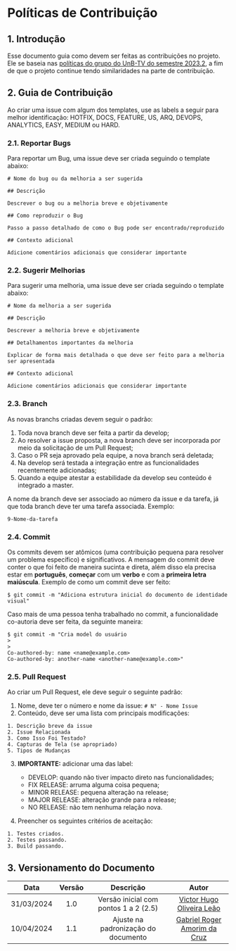 # Políticas de Contribuição

## 1. Introdução

Esse documento guia como devem ser feitas as contribuições no projeto. Ele se baseia nas [políticas do grupo do UnB-TV do semestre 2023.2](https://fga-eps-mds.github.io/2023.2-UnB-TV-DOC/#/./politicas/CONTRIBUTING), a fim de que o projeto continue tendo similaridades na parte de contribuição.

## 2. Guia de Contribuição

Ao criar uma issue com algum dos templates, use as labels a seguir para melhor identificação: HOTFIX, DOCS, FEATURE, US, ARQ, DEVOPS, ANALYTICS, EASY, MEDIUM ou HARD.

### 2.1. Reportar Bugs

Para reportar um Bug, uma issue deve ser criada seguindo o template abaixo:

```
# Nome do bug ou da melhoria a ser sugerida

## Descrição

Descrever o bug ou a melhoria breve e objetivamente

## Como reproduzir o Bug

Passo a passo detalhado de como o Bug pode ser encontrado/reproduzido

## Contexto adicional

Adicione comentários adicionais que considerar importante
```

### 2.2. Sugerir Melhorias

Para sugerir uma melhoria, uma issue deve ser criada seguindo o template abaixo:

```
# Nome da melhoria a ser sugerida

## Descrição

Descrever a melhoria breve e objetivamente

## Detalhamentos importantes da melhoria

Explicar de forma mais detalhada o que deve ser feito para a melhoria ser apresentada

## Contexto adicional

Adicione comentários adicionais que considerar importante
```

### 2.3. Branch

As novas branchs criadas devem seguir o padrão:

1. Toda nova branch deve ser feita a partir da develop;
2. Ao resolver a issue proposta, a nova branch deve ser incorporada por meio da solicitação de um Pull Request;
3. Caso o PR seja aprovado pela equipe, a nova branch será deletada;
4. Na develop será testada a integração entre as funcionalidades recentemente adicionadas;
5. Quando a equipe atestar a estabilidade da develop seu conteúdo é integrado a master.

A nome da branch deve ser associado ao número da issue e da tarefa, já que toda branch deve ter uma tarefa associada. Exemplo:

```
9-Nome-da-tarefa
```

### 2.4. Commit

Os commits devem ser atômicos (uma contribuição pequena para resolver um problema específico) e significativos. A mensagem do commit deve conter o que foi feito de maneira sucinta e direta, além disso ela precisa estar em **português**, **começar** com um **verbo** e com a **primeira letra maiúscula**. Exemplo de como um commit deve ser feito:

```
$ git commit -m "Adiciona estrutura inicial do documento de identidade visual"
```

Caso mais de uma pessoa tenha trabalhado no commit, a funcionalidade co-autoria deve ser feita, da seguinte maneira:

```
$ git commit -m "Cria model do usuário
>
>
Co-authored-by: name <name@example.com>
Co-authored-by: another-name <another-name@example.com>"
```

### 2.5. Pull Request

Ao criar um Pull Request, ele deve seguir o seguinte padrão:

1. Nome, deve ter o número e nome da issue: `# N° - Nome Issue`
2. Conteúdo, deve ser uma lista com principais modificações:

```
1. Descrição breve da issue
2. Issue Relacionada
3. Como Isso Foi Testado?
4. Capturas de Tela (se apropriado)
5. Tipos de Mudanças
```

3. **IMPORTANTE:** adicionar uma das label:

   - DEVELOP: quando não tiver impacto direto nas funcionalidades;
   - FIX RELEASE: arruma alguma coisa pequena;
   - MINOR RELEASE: pequena alteração na release;
   - MAJOR RELEASE: alteração grande para a release;
   - NO RELEASE: não tem nenhuma relação nova.

3. Preencher os seguintes critérios de aceitação:

```
1. Testes criados.
2. Testes passando.
3. Build passando.
```

## 3. Versionamento do Documento

| Data | Versão | Descrição | Autor |
| :-----: | :-------------: | :---------------: | :-: |
| 31/03/2024 | 1.0 | Versão inicial com pontos 1 a 2 (2.5) | [Victor Hugo Oliveira Leão](https://github.com/victorleaoo) |
| 10/04/2024 | 1.1 | Ajuste na padronização do documento | [Gabriel Roger Amorim da Cruz](https://github.com/GabrielRoger07) |
